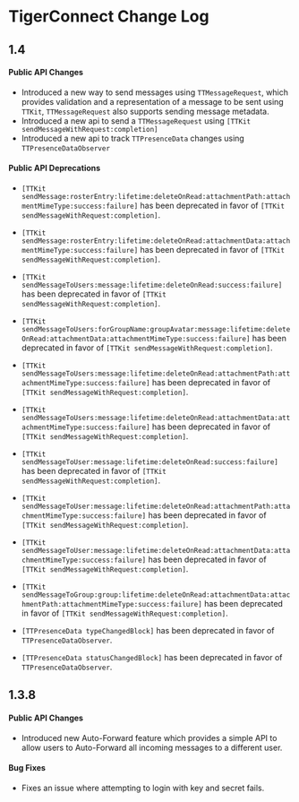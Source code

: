 # TigerConnect Change Log

## 1.4
#### Public API Changes 

* Introduced a new way to send messages using `TTMessageRequest`, which provides validation and a representation of a message to be sent using `TTKit`, `TTMessageRequest` also supports sending message metadata.
* Introduced a new api to send a `TTMessageRequest` using `[TTKit sendMessageWithRequest:completion]`
* Introduced a new api to track `TTPresenceData` changes using `TTPresenceDataObserver`


#### Public API Deprecations 

* `[TTKit sendMessage:rosterEntry:lifetime:deleteOnRead:attachmentPath:attachmentMimeType:success:failure]` has been deprecated in favor of `[TTKit sendMessageWithRequest:completion]`.
* `[TTKit sendMessage:rosterEntry:lifetime:deleteOnRead:attachmentData:attachmentMimeType:success:failure]` has been deprecated in favor of `[TTKit sendMessageWithRequest:completion]`.
* `[TTKit sendMessageToUsers:message:lifetime:deleteOnRead:success:failure]` has been deprecated in favor of `[TTKit sendMessageWithRequest:completion]`.
* `[TTKit sendMessageToUsers:forGroupName:groupAvatar:message:lifetime:deleteOnRead:attachmentData:attachmentMimeType:success:failure]` has been deprecated in favor of `[TTKit sendMessageWithRequest:completion]`.
* `[TTKit sendMessageToUsers:message:lifetime:deleteOnRead:attachmentPath:attachmentMimeType:success:failure]` has been deprecated in favor of `[TTKit sendMessageWithRequest:completion]`.
* `[TTKit sendMessageToUsers:message:lifetime:deleteOnRead:attachmentData:attachmentMimeType:success:failure]` has been deprecated in favor of `[TTKit sendMessageWithRequest:completion]`.
* `[TTKit sendMessageToUser:message:lifetime:deleteOnRead:success:failure]` has been deprecated in favor of `[TTKit sendMessageWithRequest:completion]`.
* `[TTKit sendMessageToUser:message:lifetime:deleteOnRead:attachmentPath:attachmentMimeType:success:failure]` has been deprecated in favor of `[TTKit sendMessageWithRequest:completion]`.
* `[TTKit sendMessageToUser:message:lifetime:deleteOnRead:attachmentData:attachmentMimeType:success:failure]` has been deprecated in favor of `[TTKit sendMessageWithRequest:completion]`.
* `[TTKit sendMessageToGroup:group:lifetime:deleteOnRead:attachmentData:attachmentPath:attachmentMimeType:success:failure]` has been deprecated in favor of `[TTKit sendMessageWithRequest:completion]`.

* `[TTPresenceData typeChangedBlock]` has been deprecated in favor of `TTPresenceDataObserver`.
* `[TTPresenceData statusChangedBlock]` has been deprecated in favor of `TTPresenceDataObserver`.


## 1.3.8

#### Public API Changes 
* Introduced new Auto-Forward feature which provides a simple API to allow users to Auto-Forward all incoming messages to a different user.

#### Bug Fixes

* Fixes an issue where attempting to login with key and secret fails. 

